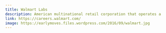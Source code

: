 ```yaml
---
title: Walmart Labs
description: American multinational retail corporation that operates a chain of hypermarkets, discount department stores, and grocery store
link: https://careers.walmart.com/
image: https://earlymoves.files.wordpress.com/2016/09/walmart.jpg
---
```


